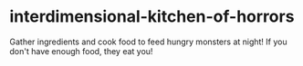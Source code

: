# interdimensional-kitchen-of-horrors
Gather ingredients and cook food to feed hungry monsters at night! If you don't have enough food, they eat you! 
